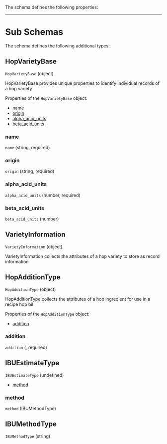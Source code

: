 The schema defines the following properties:

---

# Sub Schemas

The schema defines the following additional types:

## HopVarietyBase
`HopVarietyBase` (object)

HopVarietyBase provides unique properties to identify individual records of a hop variety

Properties of the `HopVarietyBase` object:

* [name](#name)
* [origin](#origin)
* [alpha_acid_units](#alpha_acid_units)
* [beta_acid_units](#beta_acid_units)

### name
 `name` (string, required)

### origin
 `origin` (string, required)

### alpha_acid_units
 `alpha_acid_units` (number, required)

### beta_acid_units
 `beta_acid_units` (number)

## VarietyInformation
`VarietyInformation` (object)

VarietyInformation collects the attributes of a hop variety to store as record information

## HopAdditionType
`HopAdditionType` (object)

HopAdditionType collects the attributes of a hop ingredient for use in a recipe hop bil

Properties of the `HopAdditionType` object:

* [addition](#addition)

### addition
 `addition` (, required)

## IBUEstimateType
`IBUEstimateType` (undefined)

* [method](#method)

### method
 `method` (IBUMethodType)

## IBUMethodType
`IBUMethodType` (string)